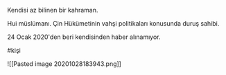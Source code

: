 Kendisi az bilinen bir kahraman.

Hui müslümanı. Çin Hükümetinin vahşi politikaları konusunda duruş sahibi.

24 Ocak 2020'den beri kendisinden haber alınamıyor.

#kişi

![[Pasted image 20201028183943.png]]